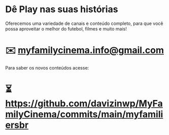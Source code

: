 # Dê Play nas suas histórias
Oferecemos uma variedade de canais e conteúdo completo, para que você possa aproveitar o melhor do futebol, filmes e muito mais!
# ✉️ myfamilycinema.info@gmail.com 
Para saber os novos conteúdos acesse:
# ⏳https://github.com/davizinwp/MyFamilyCinema/commits/main/myfamiliersbr
